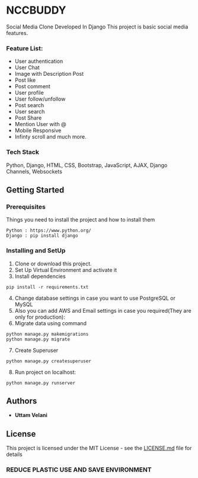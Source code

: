# NCCBUDDY
Social Media Clone Developed In Django
This project is basic social media features.

### Feature List:
 
- User authentication
- User Chat
- Image with Description Post
- Post like
- Post comment
- User profile
- User follow/unfollow
- Post search
- User search
- Post Share
- Mention User with @
- Mobile Responsive
- Infinty scroll and much more. 

### Tech Stack
Python, Django, HTML, CSS, Bootstrap, JavaScript, AJAX, Django Channels, Websockets


## Getting Started

### Prerequisites
Things you need to install the project and how to install them
```
Python : https://www.python.org/
Django : pip install django
```
### Installing and SetUp
1) Clone or download this project.
2) Set Up Virtual Environment and activate it
3) Install dependencies
```
pip install -r requirements.txt
```
4) Change database settings in case you want to use PostgreSQL or MySQL
5) Also you can add AWS and Email settings in case you required(They are only for production):
6) Migrate data using command 
```
python manage.py makemigrations
python manage.py migrate
```
7) Create Superuser
```
python manage.py createsuperuser
```
8) Run project on localhost:
```
python manage.py runserver
```

## Authors

* **Uttam Velani**
## License

This project is licensed under the MIT License - see the [LICENSE.md](LICENSE.md) file for details

### REDUCE PLASTIC USE AND SAVE ENVIRONMENT

